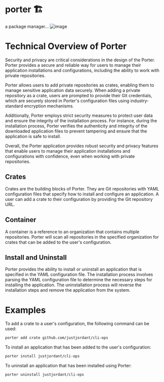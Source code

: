 # porter 🏗
a package manager... 
![image](https://user-images.githubusercontent.com/38886930/229208345-8452f001-18ba-4246-b080-8bfe9ad2d306.png)

# Technical Overview of Porter
Security and privacy are critical considerations in the design of the Porter. Porter provides a secure and reliable way for users to manage their application installations and configurations, including the ability to work with private repositories.

Porter allows users to add private repositories as crates, enabling them to manage sensitive application data securely. When adding a private repository as a crate, users are prompted to provide their Git credentials, which are securely stored in Porter's configuration files using industry-standard encryption mechanisms.

Additionally, Porter employs strict security measures to protect user data and ensure the integrity of the installation process. For instance, during the installation process, Porter verifies the authenticity and integrity of the downloaded application files to prevent tampering and ensure that the application is safe to install.

Overall, the Porter application provides robust security and privacy features that enable users to manage their application installations and configurations with confidence, even when working with private repositories.

## Crates
Crates are the building blocks of Porter. They are Git repositories with YAML configuration files that specify how to install and configure an application. A user can add a crate to their configuration by providing the Git repository URL.

## Container
A container is a reference to an organization that contains multiple repositories. Porter will scan all repositories in the specified organization for crates that can be added to the user's configuration.

## Install and Uninstall
Porter provides the ability to install or uninstall an application that is specified in the YAML configuration file. The installation process involves parsing the YAML configuration file to determine the necessary steps for installing the application. The uninstallation process will reverse the installation steps and remove the application from the system.

# Examples
To add a crate to a user's configuration, the following command can be used:
```bash
porter add crate github.com/justjordant/cli-ops
```

To install an application that has been added to the user's configuration:
```bash
porter install justjordant/cli-ops
```

To uninstall an application that has been installed using Porter:
```bash
porter uninstall justjordant/cli-ops
```
